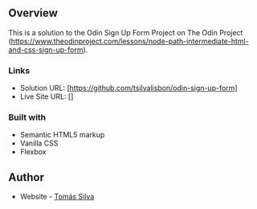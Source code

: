## Overview
This is a solution to the Odin Sign Up Form Project on The Odin Project (https://www.theodinproject.com/lessons/node-path-intermediate-html-and-css-sign-up-form).
### Links

- Solution URL: [https://github.com/tsilvalisbon/odin-sign-up-form]
- Live Site URL: []

### Built with

- Semantic HTML5 markup
- Vanilla CSS
- Flexbox

## Author

- Website - [Tomás Silva](https://github.com/tsilvalisbon)
